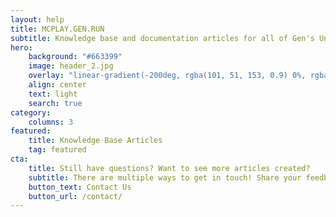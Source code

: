 ```yaml
---
layout: help
title: MCPLAY.GEN.RUN
subtitle: Knowledge base and documentation articles for all of Gen's Universe. 
hero:
    background: "#663399"
    image: header_2.jpg
    overlay: "linear-gradient(-200deg, rgba(101, 51, 153, 0.9) 0%, rgba(90, 51, 153, 0.9) 53%, rgba(71, 51, 153, 0.9) 100%)"
    align: center
    text: light
    search: true
category:
    columns: 3
featured:
    title: Knowledge Base Articles
    tag: featured
cta:
    title: Still have questions? Want to see more articles created?
    subtitle: There are multiple ways to get in touch! Share your feedback with us today so that we can better help you.
    button_text: Contact Us   
    button_url: /contact/      
---
```

